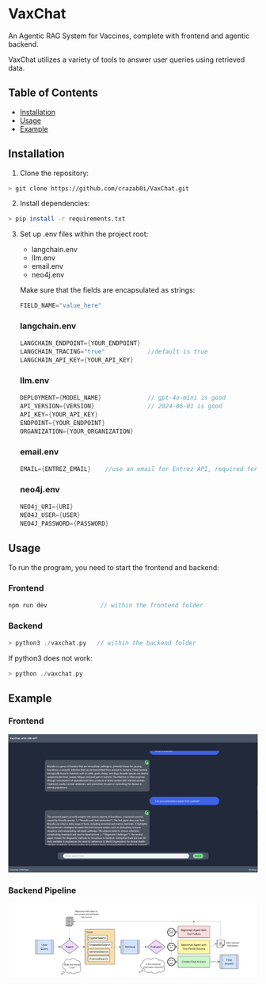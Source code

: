 # VaxChat
An Agentic RAG System for Vaccines, complete with frontend and agentic backend. 

VaxChat utilizes a variety of tools to answer user queries using retrieved data.
## Table of Contents 
- [Installation](#installation) 
- [Usage](#usage) 
- [Example](#example) 

## Installation
1. Clone the repository: 
```bash 
> git clone https://github.com/crazab0i/VaxChat.git
```

2. Install dependencies:
```bash
> pip install -r requirements.txt
```

3. Set up .env files within the project root:  

	- langchain.env 
	- llm.env
    - email.env
    - neo4j.env

	Make sure that the fields are encapsulated as strings:
	```cpp
	FIELD_NAME="value_here"
	```

	### langchain.env
	```cpp
	LANGCHAIN_ENDPOINT={YOUR_ENDPOINT}
	LANGCHAIN_TRACING="true" 			//default is true
	LANGCHAIN_API_KEY={YOUR_API_KEY}
	```
	### llm.env
	```cpp
	DEPLOYMENT={MODEL_NAME} 			// gpt-4o-mini is good
	API_VERSION={VERSION} 				// 2024-06-01 is good
	API_KEY={YOUR_API_KEY}
	ENDPOINT={YOUR_ENDPOINT}
	ORGANIZATION={YOUR_ORGANIZATION} 
	```
  	### email.env
	```cpp
	EMAIL={ENTREZ_EMAIL}    //use an email for Entrez API, required for PubMed API searching
	```
	### neo4j.env
	```cpp
	NEO4j_URI={URI}
	NEO4J_USER={USER}
	NEO4J_PASSWORD={PASSWORD}
	```

## Usage
To run the program, you need to start the frontend and backend: 
### Frontend 
```cpp
npm run dev               // within the frontend folder
```
### Backend 
```cpp
> python3 ./vaxchat.py   // within the backend folder
```
If python3 does not work:
```cpp
> python ./vaxchat.py
```


## Example
### Frontend
![Screenshot](./readme_img/interface.png)
### Backend Pipeline
![Screenshot](./readme_img/flowchart.png)





